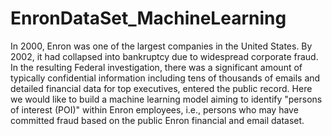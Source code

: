 # EnronDataSet_MachineLearning
In 2000, Enron was one of the largest companies in the United States. By 2002, it had collapsed into bankruptcy due to widespread corporate fraud. In the resulting Federal investigation, there was a significant amount of typically confidential information including tens of thousands of emails and detailed financial data for top executives, entered the public record.  Here we would like to build a machine learning model aiming to identify "persons of interest (POI)" within Enron employees, i.e., persons who may have committed fraud based on the public Enron financial and email dataset.
